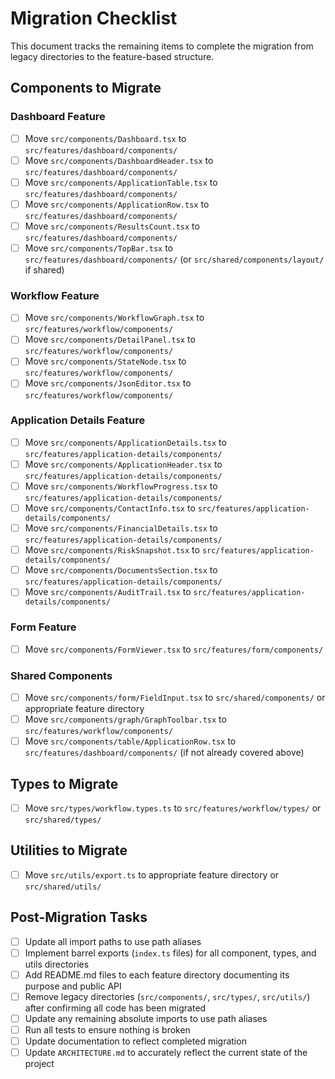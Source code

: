 # Migration Checklist

This document tracks the remaining items to complete the migration from legacy directories to the feature-based structure.

## Components to Migrate

### Dashboard Feature
- [ ] Move `src/components/Dashboard.tsx` to `src/features/dashboard/components/`
- [ ] Move `src/components/DashboardHeader.tsx` to `src/features/dashboard/components/`
- [ ] Move `src/components/ApplicationTable.tsx` to `src/features/dashboard/components/`
- [ ] Move `src/components/ApplicationRow.tsx` to `src/features/dashboard/components/`
- [ ] Move `src/components/ResultsCount.tsx` to `src/features/dashboard/components/`
- [ ] Move `src/components/TopBar.tsx` to `src/features/dashboard/components/` (or `src/shared/components/layout/` if shared)

### Workflow Feature
- [ ] Move `src/components/WorkflowGraph.tsx` to `src/features/workflow/components/`
- [ ] Move `src/components/DetailPanel.tsx` to `src/features/workflow/components/`
- [ ] Move `src/components/StateNode.tsx` to `src/features/workflow/components/`
- [ ] Move `src/components/JsonEditor.tsx` to `src/features/workflow/components/`

### Application Details Feature
- [ ] Move `src/components/ApplicationDetails.tsx` to `src/features/application-details/components/`
- [ ] Move `src/components/ApplicationHeader.tsx` to `src/features/application-details/components/`
- [ ] Move `src/components/WorkflowProgress.tsx` to `src/features/application-details/components/`
- [ ] Move `src/components/ContactInfo.tsx` to `src/features/application-details/components/`
- [ ] Move `src/components/FinancialDetails.tsx` to `src/features/application-details/components/`
- [ ] Move `src/components/RiskSnapshot.tsx` to `src/features/application-details/components/`
- [ ] Move `src/components/DocumentsSection.tsx` to `src/features/application-details/components/`
- [ ] Move `src/components/AuditTrail.tsx` to `src/features/application-details/components/`

### Form Feature
- [ ] Move `src/components/FormViewer.tsx` to `src/features/form/components/`

### Shared Components
- [ ] Move `src/components/form/FieldInput.tsx` to `src/shared/components/` or appropriate feature directory
- [ ] Move `src/components/graph/GraphToolbar.tsx` to `src/features/workflow/components/`
- [ ] Move `src/components/table/ApplicationRow.tsx` to `src/features/dashboard/components/` (if not already covered above)

## Types to Migrate
- [ ] Move `src/types/workflow.types.ts` to `src/features/workflow/types/` or `src/shared/types/`

## Utilities to Migrate
- [ ] Move `src/utils/export.ts` to appropriate feature directory or `src/shared/utils/`

## Post-Migration Tasks
- [ ] Update all import paths to use path aliases
- [ ] Implement barrel exports (`index.ts` files) for all component, types, and utils directories
- [ ] Add README.md files to each feature directory documenting its purpose and public API
- [ ] Remove legacy directories (`src/components/`, `src/types/`, `src/utils/`) after confirming all code has been migrated
- [ ] Update any remaining absolute imports to use path aliases
- [ ] Run all tests to ensure nothing is broken
- [ ] Update documentation to reflect completed migration
- [ ] Update `ARCHITECTURE.md` to accurately reflect the current state of the project